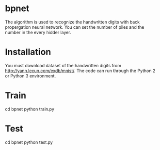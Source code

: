 # bpnet
The algorithm is used to recognize the handwritten digits with back propergation neural network. You can set the number of piles and the number in the every hidder layer.
# Installation
You must download dataset of the handwritten digits from http://yann.lecun.com/exdb/mnist/. The code can run through the Python 2 or Python 3 environment.
# Train
cd bpnet
python train.py
# Test
cd bpnet
python test.py
